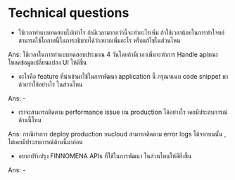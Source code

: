 # Technical questions
- ใช้เวลาทำแบบทดสอบไปเท่าไร ถ้ามีเวลามากกว่านี้จะทำอะไรเพิ่ม ถ้าใช้เวลาน้อยในการทำโจทย์สามารถใช้โอกาสนี้ในการอธิบายได้ว่าอยากเพิ่มอะไร หรือแก้ไขในส่วนไหน

Ans: ใช้เวลาในการทำแบบทดสอบประมาณ 4 วันโดยถ้ามีเวลาเพิ่มจะทำการ Handle apiขณะโหลดข้อมูลเปลี่ยนแปลง UI ให้ดีขึ้น

- อะไรคือ feature ที่นำเข้ามาใช้ในการพัฒนา application นี้ กรุณาแนบ code snippet มาด้วยว่าใช้อย่างไร ในส่วนไหน

Ans: -

- เราจะสามารถติดตาม performance issue บน production ได้อย่างไร เคยมีประสบการณ์ด้านนี้ไหม

Ans: กรณีทำการ deploy production บนcloud สามารถติดตาม error logs ได้จากบนนั้น , ไม่เคยมีประสบการณ์ด้านนี้มาก่อน

- อยากปรับปรุง FINNOMENA APIs ที่ใช้ในการพัฒนา ในส่วนไหนให้ดียิ่งขึ้น

Ans: -